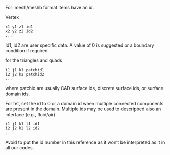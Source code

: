 
For .mesh/meshb format items have an id.

Vertex

```
x1 y1 z1 id1
x2 y2 z2 id2
...
```

Id1, id2 are user specific data.
A value of 0 is suggested or a boundary condition if required

for the triangles and quads

```
i1 j1 k1 patchid1
i2 j2 k2 patchid2
...
```

where patchid are usually CAD surface ids, discrete surface ids, or surface domain ids.

For tet, set the id to 0 or a domain id when multiple connected components are present in the domain. 
Multiple ids may be used to descripbed also an interface (e.g., fluid/air)

```
i1 j1 k1 l1 id1
i2 j2 k2 l2 id2
...
```

Avoid to put the id number in this reference as it won’t be interpreted as it
in all our codes. 

